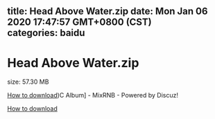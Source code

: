 
title: Head Above Water.zip
date: Mon Jan 06 2020 17:47:57 GMT+0800 (CST)    
categories: baidu
---

# Head Above Water.zip
size: 57.30 MB
 
 

[How to download](https://bpcam.bemobtrk.com/go/2ceec3aa-1ca2-46d6-b9ff-aaa5c184517c?jno=1723))C Album] - MixRNB - Powered by Discuz!
 

[How to download](https://bpcam.bemobtrk.com/go/2ceec3aa-1ca2-46d6-b9ff-aaa5c184517c?jno=1608)